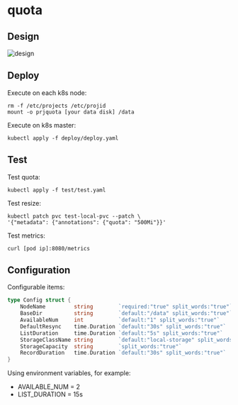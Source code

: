 # quota

## Design
![design](https://imgchr.com/i/acJMAH)
## Deploy
Execute on each k8s node:
```
rm -f /etc/projects /etc/projid
mount -o prjquota [your data disk] /data
```
Execute on k8s master:
```
kubectl apply -f deploy/deploy.yaml
```

## Test
Test quota:
```
kubectl apply -f test/test.yaml
```
Test resize:
```
kubectl patch pvc test-local-pvc --patch \
'{"metadata": {"annotations": {"quota": "500Mi"}}'
```
Test metrics:
```
curl [pod ip]:8080/metrics
```

## Configuration
Configurable items:
```go
type Config struct {
	NodeName         string        `required:"true" split_words:"true"`
	BaseDir          string        `default:"/data" split_words:"true"`
	AvailableNum     int           `default:"1" split_words:"true"`
	DefaultResync    time.Duration `default:"30s" split_words:"true"`
	ListDuration     time.Duration `default:"5s" split_words:"true"`
    StorageClassName string        `default:"local-storage" split_words:"true"`
	StorageCapacity  string        `split_words:"true"`
	RecordDuration   time.Duration `default:"30s" split_words:"true"`
}
```
Using environment variables, for example:
- AVAILABLE_NUM = 2
- LIST_DURATION = 15s


